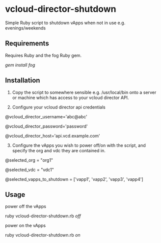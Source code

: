 vcloud-director-shutdown
=================

Simple Ruby script to shutdown vApps when not in use e.g. evenings/weekends

Requirements
-----------

Requires Ruby and the fog Ruby gem.

*gem install fog*

Installation
-----------

1. Copy the script to somewhere sensible e.g. /usr/local/bin onto a server or machine which has access to your vcloud director API.

2. Configure your vcloud director api credentials

@vcloud_director_username='abc@abc'

@vcloud_director_password='password'

@vcloud_director_host='api.vcd.example.com'

3. Configure the vApps you wish to power off/on with the script, and specify the org and vdc they are contained in.

@selected_org = "org1"

@selected_vdc = "vdc1"

@selected_vapps_to_shutdown = ['vapp1', 'vapp2', 'vapp3', 'vapp4']

Usage
-----------

power off the vApps

ruby vcloud-director-shutdown.rb *off*

power on the vApps

ruby vcloud-director-shutdown.rb *on*
